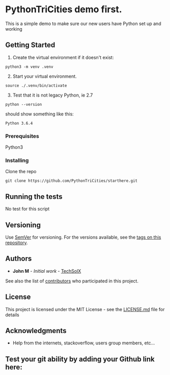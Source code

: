 # PythonTriCities demo first.

This is a simple demo to make sure our new users have Python set up and working

## Getting Started

1. Create the virtual environment if it doesn\'t exist:

```
python3 -m venv .venv
```

2. Start your virtual environment.

```
source ./.venv/bin/activate
```

3. Test that it is not legacy Python, ie 2.7

```
python --version
```

should show something like this:
```
Python 3.6.4
```

### Prerequisites

Python3

### Installing

Clone the repo 

```
git clone https://github.com/PythonTriCities/starthere.git
```

## Running the tests

No test for this script

## Versioning

Use [SemVer](http://semver.org/) for versioning. For the versions available, see the [tags on this repository](https://github.com/PythonTriCities/starthere.git/tags).

## Authors

* **John M** - *Initial work* - [TechSolX](https://github.com/techsolx)

See also the list of [contributors](https://github.com/PythonTriCities/starthere/graphs/contributors) who participated in this project.

## License

This project is licensed under the MIT License - see the [LICENSE.md](LICENSE.md) file for details

## Acknowledgments

* Help from the internets, stackoverflow, users group members, etc...

## Test your git ability by adding your Github link here:

